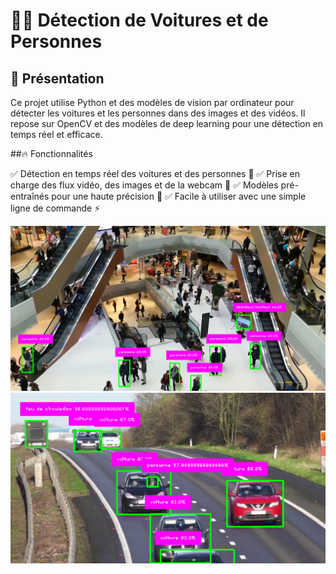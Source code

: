 # 🚗👤 Détection de Voitures et de Personnes

## 🌟 Présentation

Ce projet utilise Python et des modèles de vision par ordinateur pour détecter les voitures 
et les personnes dans des images et des vidéos. Il repose sur OpenCV et des modèles de deep learning
pour une détection en temps réel et efficace.

##🔥 Fonctionnalités

✅ Détection en temps réel des voitures et des personnes 🚀
✅ Prise en charge des flux vidéo, des images et de la webcam 🎥
✅ Modèles pré-entraînés pour une haute précision 🎯
✅ Facile à utiliser avec une simple ligne de commande ⚡

![Description de l'image](1.png)
![Description de l'image](2.png)

